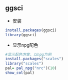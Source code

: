 ## ggsci 

- 安装
```r
install.packages(ggsci)
library(ggsci)
```

- 显示npg配色
```r
#显示配色方案，以npg为例
install.packages("scales")
library("scales")
pal= pal_npg("nrc")(10)
show_col(pal)
```
